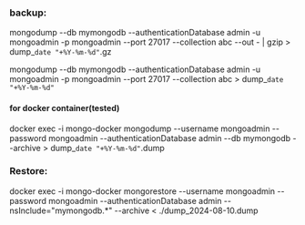 ### backup:
mongodump --db mymongodb --authenticationDatabase admin  -u mongoadmin -p mongoadmin --port 27017 --collection abc --out - | gzip >  dump_`date "+%Y-%m-%d"`.gz

mongodump --db mymongodb --authenticationDatabase admin  -u mongoadmin -p mongoadmin --port 27017 --collection abc >  dump_`date "+%Y-%m-%d"`


#### for docker container(tested)

docker exec -i mongo-docker mongodump  --username mongoadmin --password mongoadmin --authenticationDatabase admin --db mymongodb --archive > dump_`date "+%Y-%m-%d"`.dump

### Restore:
 

docker exec -i mongo-docker mongorestore --username mongoadmin --password mongoadmin --authenticationDatabase admin --nsInclude="mymongodb.*" --archive < ./dump_2024-08-10.dump